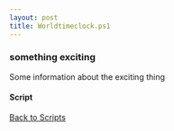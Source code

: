 ```yaml
---
layout: post
title: Worldtimeclock.ps1
---
```


### something exciting

Some information about the exciting thing

#### Script

<script src="https://gist-it.appspot.com/github.com/BanterBoy/scripts-blog/blob/master/PowerShell/scripts/time/Worldtimeclock.ps1"></script>

<a href="/menu/_pages/scripts.html">Back to Scripts</a>

